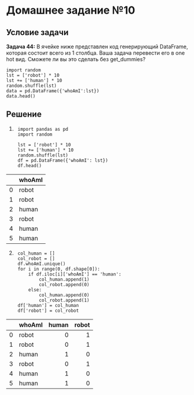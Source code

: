 # Домашнее задание №10
## Условие задачи 
**Задача 44:** В ячейке ниже представлен код генерирующий DataFrame, которая состоит всего из 1 столбца. Ваша задача перевести его в one hot вид. Сможете ли вы это сделать без get_dummies?
```
import random
lst = ['robot'] * 10
lst += ['human'] * 10
random.shuffle(lst)
data = pd.DataFrame({'whoAmI':lst})
data.head()
```

##  Решение

1. ```
    import pandas as pd
    import random

    lst = ['robot'] * 10
    lst += ['human'] * 10
    random.shuffle(lst)
    df = pd.DataFrame({'whoAmI': lst})
    df.head()
    ```
|    | whoAmI   |
|---:|:---------|
|  0 | robot    |
|  1 | robot    |
|  2 | human    |
|  3 | robot    |
|  4 | human    |
|  5 | human    |

2. ```
    col_human = []
    col_robot = []
    df.whoAmI.unique()
    for i in range(0, df.shape[0]):
        if df.iloc[i]['whoAmI'] == 'human':
            col_human.append(1)
            col_robot.append(0)
        else:
            col_human.append(0)
            col_robot.append(1)
    df['human'] = col_human
    df['robot'] = col_robot
    ```
|    | whoAmI   |   human |   robot |
|---:|:---------|--------:|--------:|
|  0 | robot    |       0 |       1 |
|  1 | robot    |       0 |       1 |
|  2 | human    |       1 |       0 |
|  3 | robot    |       0 |       1 |
|  4 | human    |       1 |       0 |
|  5 | human    |       1 |       0 |
